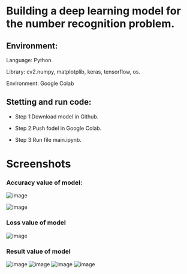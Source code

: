 # Building a deep learning model for the number recognition problem.
## Environment:
Language: Python.

Library: cv2.numpy, matplotplib, keras, tensorflow, os.

Environment: Google Colab


## Stetting and run code:
+ Step 1:Download model in Github.
  
+ Step 2:Push fodel in Google Colab.
  
+ Step 3:Run file main.ipynb.
   
# Screenshots

### Accuracy value of model:



  ![image](https://github.com/datt46999/-Building-a-deep-learning-model/assets/125117718/67bc9a6f-5330-4f02-a5b3-7e3c1c604c77)

 ![image](https://github.com/datt46999/-Building-a-deep-learning-model/assets/125117718/3783b032-5103-4fb8-853a-35612914146d)

### Loss value of model

![image](https://github.com/datt46999/-Building-a-deep-learning-model/assets/125117718/4b78e697-dc72-4514-ad52-2ef3d1acca42)


### Result value of model
![image](https://github.com/datt46999/-Building-a-deep-learning-model/assets/125117718/a8da07d6-d093-4bed-851c-da114addb6c8)
![image](https://github.com/datt46999/-Building-a-deep-learning-model/assets/125117718/d7ccc94c-f5cb-4c24-b20a-251fcc411293)
![image](https://github.com/datt46999/-Building-a-deep-learning-model/assets/125117718/dfa93b79-2b25-4713-877a-49fc08610e15)
![image](https://github.com/datt46999/-Building-a-deep-learning-model/assets/125117718/ce55e669-1dde-49fa-a27e-99d940708205)


